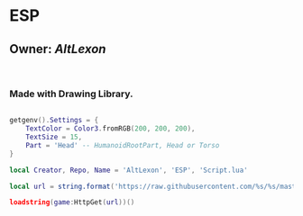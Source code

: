 # ESP

## Owner: *AltLexon*

<br>

### Made with Drawing Library.

```lua

getgenv().Settings = {
    TextColor = Color3.fromRGB(200, 200, 200),
    TextSize = 15,
    Part = 'Head' -- HumanoidRootPart, Head or Torso
}

local Creator, Repo, Name = 'AltLexon', 'ESP', 'Script.lua'

local url = string.format('https://raw.githubusercontent.com/%s/%s/master/%s', Creator, Repo, Name)

loadstring(game:HttpGet(url))()
```
